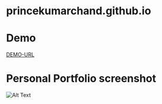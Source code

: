 # princekumarchand.github.io

 
# Demo
[DEMO-URL](https://princekumarchand.github.io/) 

# Personal Portfolio screenshot
![Alt Text](http://i66.tinypic.com/2z4l0ev.jpg)
